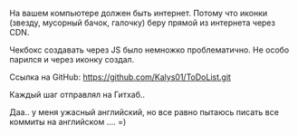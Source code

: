 На вашем компьютере должен быть интернет. Потому что иконки (звезду, мусорный бачок, галочку) беру прямой из интернета через CDN.

Чекбокс создавать через JS было немножко проблематично. Не особо парился и через иконку создал.

Ссылка на GitHub: https://github.com/Kalys01/ToDoList.git

Каждый шаг отправлял на Гитхаб..


Даа.. у меня ужасный английский, но все равно пытаюсь писать все коммиты на английском .... =)